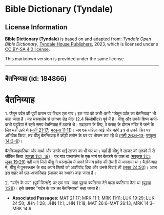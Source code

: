 # Bible Dictionary (Tyndale)

## License Information

**Bible Dictionary (Tyndale)** is based on and adapted from: _Tyndale Open Bible Dictionary_, [Tyndale House Publishers](https://tyndaleopenresources.com/), 2023, which is licensed under a [CC BY-SA 4.0 license](https://creativecommons.org/licenses/by-sa/4.0/legalcode.en).

This markdown version is provided under the same license.



--------------------------------

## बैतनिय्याह (id: 184866)

बैतनिय्याह
==========

1\. जैतून पर्वत की पूर्वी ढलान पर स्थित एक गांव। इस गांव को कभी\-कभी "जैतून पर्वत का बैतनियाह" भी कहा जाता है। यह यरूशलेम से लगभग डेढ़ मील (2\.4 किलोमीटर) पूर्व में है। यीशु और उनके शिष्य कभी\-कभी यहूदिया में रहते समय बैतनियाह में ठहरते थे। उदाहरण के लिए, वे फसह के दौरान मंदिर में जाने के लिए यहाँ ठहरे थे ([मत्ती 21:17](https://ref.ly/Matt21:17); [मरकुस 11:11](https://ref.ly/Mark11:11))। जब एक महिला आई और महंगे इत्र से उनके सिर पर अभिषेक किया, तब यीशु बैतनिय्याह में कोढ़ी शमौन के घर पर भोजन कर रहे थे ([मत्ती 26:6–13](https://ref.ly/Matt26:6-Matt26:13); [मरकुस 14:3–9](https://ref.ly/Mark14:3-Mark14:9))।

बैतनिय्याहमरियम और मार्था और उनके भाई लाजर का भी घर था। यहाँ ही यीशु ने लाजर को मृतकों में से जीवित किया ([यूहन्ना 11:1, 18](https://ref.ly/John11:1))। यह गांव यरूशलेम के एक मार्ग पर बैतफगे के पास था ([मरकुस 11:1](https://ref.ly/Mark11:1); [लूका 19:29](https://ref.ly/Luke19:29)) वही मार्ग जिसे यीशु ने यरूशलेम में अपने विजय प्रवेश की तैयारी में अपनाया था। बैतनिय्याह में, यीशु ने पुनरुत्थान के बाद अपने शिष्यों को आशीर्वाद दिया और उनसे विदाई ली ([लूका 24:50](https://ref.ly/Luke24:50))। आज इस शहर को एल\-अजारियाह (लाजर का स्थान) कहा जाता है।

2\. "यर्दन के पार" (पूर्वी किनारे) पर एक गांव, जहां यूहन्ना बपतिस्मा देने वाला बपतिस्मा देता था ([यूहन्ना 1:28](https://ref.ly/John1:28))। इसे अक्सर "यर्दन के पार का बैतनिय्याह" कहा जाता है।

* **Associated Passages:** MAT 21:17; MRK 11:1; MRK 11:11; LUK 19:29; LUK 24:50; JHN 1:28; JHN 11:1; JHN 11:18; MAT 26:6–MAT 26:13; MRK 14:3–MRK 14:9

